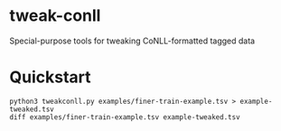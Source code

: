 # tweak-conll

Special-purpose tools for tweaking CoNLL-formatted tagged data

# Quickstart

```
python3 tweakconll.py examples/finer-train-example.tsv > example-tweaked.tsv
diff examples/finer-train-example.tsv example-tweaked.tsv 
```
